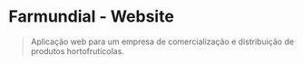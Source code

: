# Farmundial - Website

> Aplicação web para um empresa de comercialização e distribuição de produtos hortofrutícolas.
